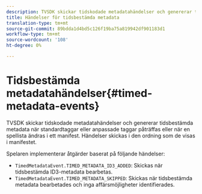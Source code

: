 ```yaml
---
description: TVSDK skickar tidskodade metadatahändelser och genererar tidsbestämda metadata när standardtaggar eller anpassade taggar påträffas eller när en spellista ändras i ett manifest. Händelser skickas i den ordning som de visas i manifestet.
title: Händelser för tidsbestämda metadata
translation-type: tm+mt
source-git-commit: 89bdda1d4bd5c126f19ba75a819942df901183d1
workflow-type: tm+mt
source-wordcount: '108'
ht-degree: 0%

---
```



# Tidsbestämda metadatahändelser{#timed-metadata-events}

TVSDK skickar tidskodade metadatahändelser och genererar tidsbestämda metadata när standardtaggar eller anpassade taggar påträffas eller när en spellista ändras i ett manifest. Händelser skickas i den ordning som de visas i manifestet.

Spelaren implementerar åtgärder baserat på följande händelser:

* `TimedMetadataEvent.TIMED_METADATA_ID3_ADDED`: Skickas när tidsbestämda ID3-metadata bearbetas.
* `TimedMetadataEvent.TIMED_METADATA_SKIPPED`: Skickas när tidsbestämda metadata bearbetades och inga affärsmöjligheter identifierades.

